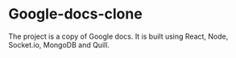 # Google-docs-clone
The project is a copy of Google docs. It is built using React, Node, Socket.io, MongoDB and Quill.
